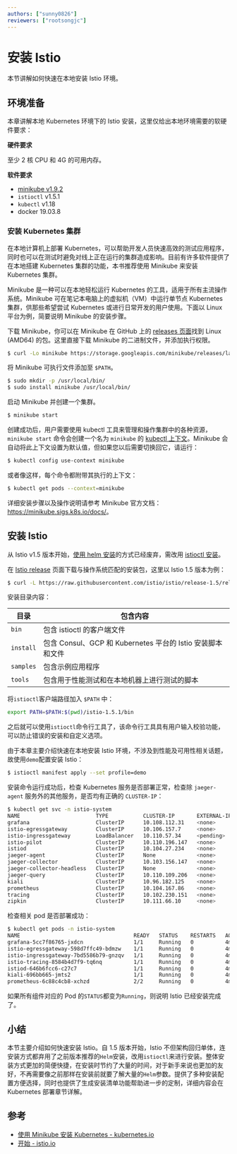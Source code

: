 ```yaml
---
authors: ["sunny0826"]
reviewers: ["rootsongjc"]
---
```


# 安装 Istio

本节讲解如何快速在本地安装 Istio 环境。

## 环境准备

本章讲解本地 Kubernetes 环境下的 Istio 安装，这里仅给出本地环境需要的软硬件要求：

**硬件要求**

至少 2 核 CPU 和 4G 的可用内存。

**软件要求**

- [minikube v1.9.2](https://github.com/kubernetes/minikube/releases/tag/v1.9.2)
- `istioctl` v1.5.1
- `kubectl` v1.18
- docker 19.03.8

### 安装 Kubernetes 集群

在本地计算机上部署 Kubernetes，可以帮助开发人员快速高效的测试应用程序，同时也可以在测试时避免对线上正在运行的集群造成影响。目前有许多软件提供了在本地搭建 Kubernetes 集群的功能，本书推荐使用 Minikube 来安装 Kubernetes 集群。

Minikube 是一种可以在本地轻松运行 Kubernetes 的工具，适用于所有主流操作系统。Minikube 可在笔记本电脑上的虚拟机（VM）中运行单节点 Kubernetes 集群，供那些希望尝试 Kubernetes 或进行日常开发的用户使用。下面以 Linux 平台为例，简要说明 Minikube 的安装步骤。

下载 Minikube，你可以在 Minikube 在 GitHub 上的 [releases 页面](https://github.com/kubernetes/minikube/releases)找到 Linux (AMD64) 的包。这里直接下载 Minikube 的二进制文件，并添加执行权限。
```bash
$ curl -Lo minikube https://storage.googleapis.com/minikube/releases/latest/minikube-linux-amd64 && chmod +x minikube
```

将 Minikube 可执行文件添加至 `$PATH`。
```bash
$ sudo mkdir -p /usr/local/bin/
$ sudo install minikube /usr/local/bin/
```

启动 Minikube 并创建一个集群。
```bash
$ minikube start
```

创建成功后，用户需要使用 kubectl 工具来管理和操作集群中的各种资源，`minikube start` 命令会创建一个名为 `minikube` 的 [kubectl 上下文](https://kubernetes.io/docs/reference/generated/kubectl/kubectl-commands#-em-set-context-em-)。Minikube 会自动将此上下文设置为默认值，但如果您以后需要切换回它，请运行：

```bash
$ kubectl config use-context minikube
```
或者像这样，每个命令都附带其执行的上下文：
```bash
$ kubectl get pods --context=minikube
```

详细安装步骤以及操作说明请参考 Minikube 官方文档：<https://minikube.sigs.k8s.io/docs/>。

## 安装 Istio

从 Istio v1.5 版本开始，[使用 helm 安装](https://istio.io/zh/docs/setup/install/helm/)的方式已经废弃，需改用 [istioctl 安装](https://istio.io/zh/docs/setup/install/istioctl/)。

在 [Istio release](https://github.com/istio/istio/releases) 页面下载与操作系统匹配的安装包，这里以 Istio 1.5 版本为例：
```bash
$ curl -L https://raw.githubusercontent.com/istio/istio/release-1.5/release/downloadIstioCandidate.sh | sh -
```

安装目录内容：

|目录|包含内容|
|---|---|
|`bin`| 包含 istioctl 的客户端文件 |
|`install`| 包含 Consul、GCP 和 Kubernetes 平台的 Istio 安装脚本和文件 |
|`samples`| 包含示例应用程序 |
|`tools`| 包含用于性能测试和在本地机器上进行测试的脚本 |

将`istioctl`客户端路径加入 `$PATH` 中：

```bash
export PATH=$PATH:$(pwd)/istio-1.5.1/bin
```

之后就可以使用`istioctl`命令行工具了，该命令行工具具有用户输入校验功能，可以防止错误的安装和自定义选项。

由于本章主要介绍快速在本地安装 Istio 环境，不涉及到性能及可用性相关话题，故使用`demo`配置安装 Istio：

```bash
$ istioctl manifest apply --set profile=demo
```

安装命令运行成功后，检查 Kubernetes 服务是否部署正常，检查除 `jaeger-agent` 服务外的其他服务，是否均有正确的 `CLUSTER-IP`：

```bash
$ kubectl get svc -n istio-system
NAME                        TYPE           CLUSTER-IP       EXTERNAL-IP   PORT(S)                                                                             AGE
grafana                     ClusterIP      10.108.112.31    <none>        3000/TCP                                                                             24s
istio-egressgateway         ClusterIP      10.106.157.7     <none>        80/TCP,443/TCP,15443/TCP                                                                             26s
istio-ingressgateway        LoadBalancer   10.110.57.34     <pending>     15020:31817/TCP,80:30733/TCP,443:31910/TCP,15029:32168/TCP,15030:31733/TCP,15031:31981/TCP,15032:30531/TCP,31400:31169/TCP,15443:31131/TCP   26s
istio-pilot                 ClusterIP      10.110.196.147   <none>        15010/TCP,15011/TCP,15012/TCP,8080/TCP,15014/TCP,443/TCP                                                                             46s
istiod                      ClusterIP      10.104.27.234    <none>        15012/TCP,443/TCP                                                                             46s
jaeger-agent                ClusterIP      None             <none>        5775/UDP,6831/UDP,6832/UDP                                                                             24s
jaeger-collector            ClusterIP      10.103.156.147   <none>        14267/TCP,14268/TCP,14250/TCP                                                                             24s
jaeger-collector-headless   ClusterIP      None             <none>        14250/TCP                                                                             24s
jaeger-query                ClusterIP      10.110.109.206   <none>        16686/TCP                                                                             24s
kiali                       ClusterIP      10.96.182.125    <none>        20001/TCP                                                                             24s
prometheus                  ClusterIP      10.104.167.86    <none>        9090/TCP                                                                             24s
tracing                     ClusterIP      10.102.230.151   <none>        80/TCP                                                                             24s
zipkin                      ClusterIP      10.111.66.10     <none>        9411/TCP                                                                             24s
```

检查相关 pod 是否部署成功：

```bash
$ kubectl get pods -n istio-system
NAME                                    READY   STATUS    RESTARTS   AGE
grafana-5cc7f86765-jxdcn                1/1     Running   0          4m24s
istio-egressgateway-598d7ffc49-bdmzw    1/1     Running   0          4m24s
istio-ingressgateway-7bd5586b79-gnzqv   1/1     Running   0          4m25s
istio-tracing-8584b4d7f9-tq6nq          1/1     Running   0          4m24s
istiod-646b6fcc6-c27c7                  1/1     Running   0          4m45s
kiali-696bb665-jmts2                    1/1     Running   0          4m24s
prometheus-6c88c4cb8-xchzd              2/2     Running   0          4m24s
```

如果所有组件对应的 Pod 的`STATUS`都变为`Running`，则说明 Istio 已经安装完成了。

## 小结

本节主要介绍如何快速安装 Istio。自 1.5 版本开始，Istio 不但架构回归单体，连安装方式都弃用了之前版本推荐的`Helm`安装，改用`istioctl`来进行安装。整体安装方式更加的简便快捷，在安装时节约了大量的时间，对于新手来说也更加的友好，不再需要像之前那样在安装前就要了解大量的`Helm`参数。提供了多种安装配置方便选择，同时也提供了生成安装清单功能帮助进一步的定制，详细内容会在 Kubernetes 部署章节详解。

## 参考

- [使用 Minikube 安装 Kubernetes - kubernetes.io](https://kubernetes.io/zh/docs/setup/learning-environment/minikube/)
- [开始 - istio.io](https://istio.io/zh/docs/setup/getting-started/)
